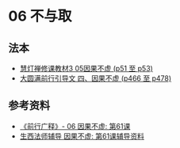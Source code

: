 # 06 不与取

## 法本
- [慧灯禅修课教材3 05因果不虚 (p51 至 p53)](/books/b3/3-05/#p51)
- [大圆满前行引导文 四、因果不虚 (p466 至 p478)](/books/dymqx#p466)

## 参考资料
- [《前行广释》- 06 因果不虚: 第61课](/refs/qxgs/qxgs-06yg#前行广释第061课)
- [生西法师辅导 因果不虚: 第61课辅导资料](/refs/qxgs/fudao/qxgsfd-06yg/#前行广释第061课辅导)